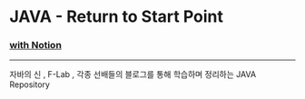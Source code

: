 # JAVA - Return to Start Point
### <a href="https://deadwhale.notion.site/JAVA-93306b0159844e2e956b34853291d445">with Notion</a>

---
자바의 신 , F-Lab , 각종 선배들의 블로그를 통해 학습하며 정리하는 JAVA Repository